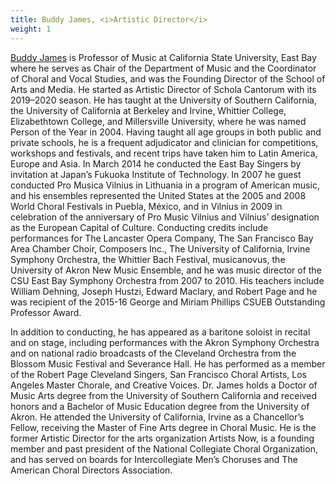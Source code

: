 ```yaml
---
title: Buddy James, <i>Artistic Director</i>
weight: 1
---
```


[Buddy James](http://buddyjames.org) is Professor of Music at California State
University, East Bay where he serves as Chair of the Department of Music and the
Coordinator of Choral and Vocal Studies, and was the Founding Director of the
School of Arts and Media. He started as Artistic Director of Schola Cantorum
with its 2019–2020 season. He has taught at the University of Southern
California, the University of California at Berkeley and Irvine, Whittier
College, Elizabethtown College, and Millersville University, where he was named
Person of the Year in 2004. Having taught all age groups in both public and
private schools, he is a frequent adjudicator and clinician for competitions,
workshops and festivals, and recent trips have taken him to Latin America,
Europe and Asia. In March 2014 he conducted the East Bay Singers by invitation
at Japan’s Fukuoka Institute of Technology. In 2007 he guest conducted Pro
Musica Vilnius in Lithuania in a program of American music, and his ensembles
represented the United States at the 2005 and 2008 World Choral Festivals in
Puebla, México, and in Vilnius in 2009 in celebration of the anniversary of Pro
Music Vilnius and Vilnius’ designation as the European Capital of Culture.
Conducting credits include performances for The Lancaster Opera Company, The San
Francisco Bay Area Chamber Choir, Composers Inc., The University of California,
Irvine Symphony Orchestra, the Whittier Bach Festival, musicanovus, the
University of Akron New Music Ensemble, and he was music director of the CSU
East Bay Symphony Orchestra from 2007 to 2010. His teachers include William
Dehning, Joseph Hustzi, Edward Maclary, and Robert Page and he was recipient of
the 2015-16 George and Miriam Phillips CSUEB Outstanding Professor Award.

In addition to conducting, he has appeared as a baritone soloist in recital and
on stage, including performances with the Akron Symphony Orchestra and on
national radio broadcasts of the Cleveland Orchestra from the Blossom Music
Festival and Severance Hall. He has performed as a member of the Robert Page
Cleveland Singers, San Francisco Choral Artists, Los Angeles Master Chorale, and
Creative Voices. Dr. James holds a Doctor of Music Arts degree from the
University of Southern California and received honors and a Bachelor of Music
Education degree from the University of Akron. He attended the University of
California, Irvine as a Chancellor’s Fellow, receiving the Master of Fine Arts
degree in Choral Music. He is the former Artistic Director for the arts
organization Artists Now, is a founding member and past president of the
National Collegiate Choral Organization, and has served on boards for
Intercollegiate Men’s Choruses and The American Choral Directors Association.
